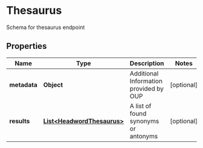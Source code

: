 

# Thesaurus

Schema for thesaurus endpoint

## Properties

Name | Type | Description | Notes
------------ | ------------- | ------------- | -------------
**metadata** | **Object** | Additional Information provided by OUP |  [optional]
**results** | [**List&lt;HeadwordThesaurus&gt;**](HeadwordThesaurus.md) | A list of found synonyms or antonyms |  [optional]



